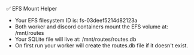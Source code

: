 ✅ EFS Mount Helper

- Your EFS filesystem ID is: fs-03deef5214d82123a
- Both worker and discord containers mount the EFS volume at: /mnt/routes
- Your SQLite file will live at: /mnt/routes/routes.db
- On first run your worker will create the routes.db file if it doesn't exist.
